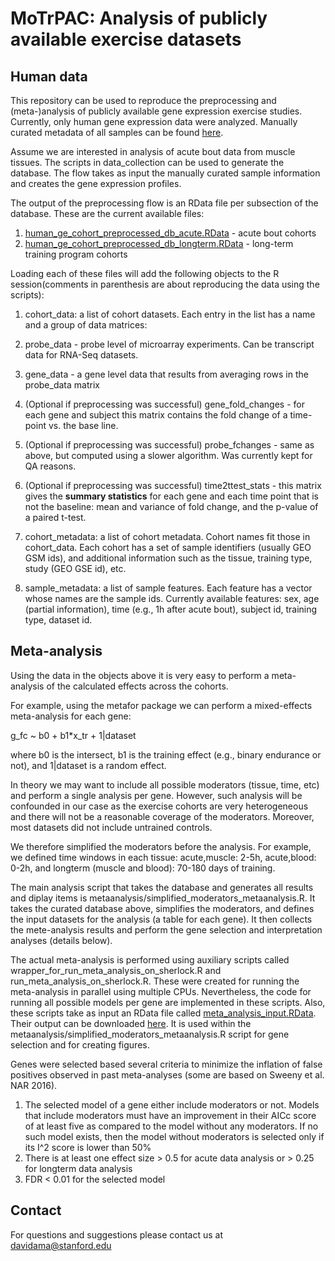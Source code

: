 # MoTrPAC: Analysis of publicly available exercise datasets

## Human data

This repository can be used to reproduce the preprocessing and (meta-)analysis of publicly available gene expression exercise studies. Currently, only human gene expression data were analyzed. Manually curated metadata of all samples can be found [here](https://storage.googleapis.com/motrpac-portal-user-davidama/GEO_sample_metadata.xlsx).

Assume we are interested in analysis of acute bout data from muscle tissues. The scripts in data_collection can be used to generate the database. The flow takes as input the manually curated sample information and creates the gene expression profiles. 

The output of the preprocessing flow is an RData file per subsection of the database. These are the current available files:
1. [human_ge_cohort_preprocessed_db_acute.RData](https://storage.googleapis.com/motrpac-portal-user-davidama/human_ge_cohort_preprocessed_db_acute.RData) - acute bout cohorts
2. [human_ge_cohort_preprocessed_db_longterm.RData](https://storage.googleapis.com/motrpac-portal-user-davidama/human_ge_cohort_preprocessed_db_longterm.RData) - long-term training program cohorts

Loading each of these files will add the following objects to the R session(comments in parenthesis are about reproducing the data using the scripts):

1. cohort_data: a list of cohort datasets. Each entry in the list has a name and a group of data matrices:
  1. probe_data - probe level of microarray experiments. Can be transcript data for RNA-Seq datasets.
  2. gene_data - a gene level data that results from averaging rows in the probe_data matrix
  3. (Optional if preprocessing was successful) gene_fold_changes - for each gene and subject this matrix contains the fold change of a time-point vs. the base line.
  4. (Optional if preprocessing was successful) probe_fchanges - same as above, but computed using a slower algorithm. Was currently kept for QA reasons.
  5. (Optional if preprocessing was successful) time2ttest_stats - this matrix gives the **summary statistics** for each gene and each time point that is not the baseline: mean and variance of fold change, and the p-value of a paired t-test. 

2. cohort_metadata: a list of cohort metadata. Cohort names fit those in cohort_data. Each cohort has a set of sample identifiers (usually GEO GSM ids), and additional information such as the tissue, training type, study (GEO GSE id), etc.

3. sample_metadata: a list of sample features. Each feature has a vector whose names are the sample ids. Currently available features: sex, age (partial information), time (e.g., 1h after acute bout), subject id, training type, dataset id.
  
## Meta-analysis

Using the data in the objects above it is very easy to perform a meta-analysis of the calculated effects across the cohorts.

For example, using the metafor package we can perform a mixed-effects meta-analysis for each gene:

g_fc ~ b0 + b1*x_tr + 1|dataset 

where b0 is the intersect, b1 is the training effect (e.g., binary endurance or not), and 1|dataset is a random effect.

In theory we may want to include all possible moderators (tissue, time, etc) and perform a single analysis per gene. However, such analysis will be confounded in our case as the exercise cohorts are very heterogeneous and there will not be a reasonable coverage of the moderators. Moreover, most datasets did not include untrained controls.

We therefore simplified the moderators before the analysis. For example, we defined time windows in each tissue: acute,muscle: 2-5h, acute,blood: 0-2h, and longterm (muscle and blood): 70-180 days of training. 

The main analysis script that takes the database and generates all results and diplay items is metaanalysis/simplified_moderators_metaanalysis.R. It takes the curated database above, simplifies the moderators, and defines the input datasets for the analysis (a table for each gene). It then collects the mete-analysis results and perform the gene selection and interpretation analyses (details below).

The actual meta-analysis is performed using auxiliary scripts called wrapper_for_run_meta_analysis_on_sherlock.R and run_meta_analysis_on_sherlock.R. These were created for running the meta-analysis in parallel using multiple CPUs. Nevertheless, the code for running all possible models per gene are implemented in these scripts. Also, these scripts take as input an RData file called [meta_analysis_input.RData](https://storage.googleapis.com/motrpac-portal-user-davidama/meta_analysis_input.RData). Their output can be downloaded [here](https://storage.googleapis.com/motrpac-portal-user-davidama/meta_analysis_results.RData). It is used within the metaanalysis/simplified_moderators_metaanalysis.R script for gene selection and for creating figures.

Genes were selected based several criteria to minimize the inflation of false positives observed in past meta-analyses (some are based on Sweeny et al. NAR 2016). 
1. The selected model of a gene either include moderators or not. Models that include moderators must have an improvement in their AICc score of at least five as compared to the model without any moderators. If no such model exists, then the model without moderators is selected only if its I^2 score is lower than 50%
2. There is at least one effect size > 0.5 for acute data analysis or > 0.25 for longterm data analysis
3. FDR < 0.01 for the selected model

## Contact

For questions and suggestions please contact us at davidama@stanford.edu
